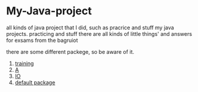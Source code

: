 # My-Java-project
all kinds of java project that I did, such as pracrice and stuff
my java projects. practicing and stuff
there are all kinds of little things' and answers for exsams from the bagruiot

there are some different packege, so be aware of it.

1. [training](#training)
2. [A](#A)
3. [IO](#IO)
4. [default package](#defaultpackage)
